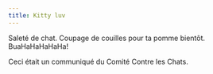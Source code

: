 ```yaml
---
title: Kitty luv
---
```


Saleté de chat. Coupage de couilles pour ta pomme bientôt. BuaHaHaHaHaHa!

Ceci était un communiqué du Comité Contre les Chats.

